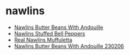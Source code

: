 # nawlins

 * [Nawlins Butter Beans With Andouille](../../index/n/nawlins-butter-beans-with-andouille-230206.json)
 * [Nawlins Stuffed Bell Peppers](../../index/n/nawlins-stuffed-bell-peppers.json)
 * [Real Nawlins Muffuletta](../../index/r/real-nawlins-muffuletta.json)
 * [Nawlins Butter Beans With Andouille 230206](../../index/n/nawlins-butter-beans-with-andouille-230206.json)
